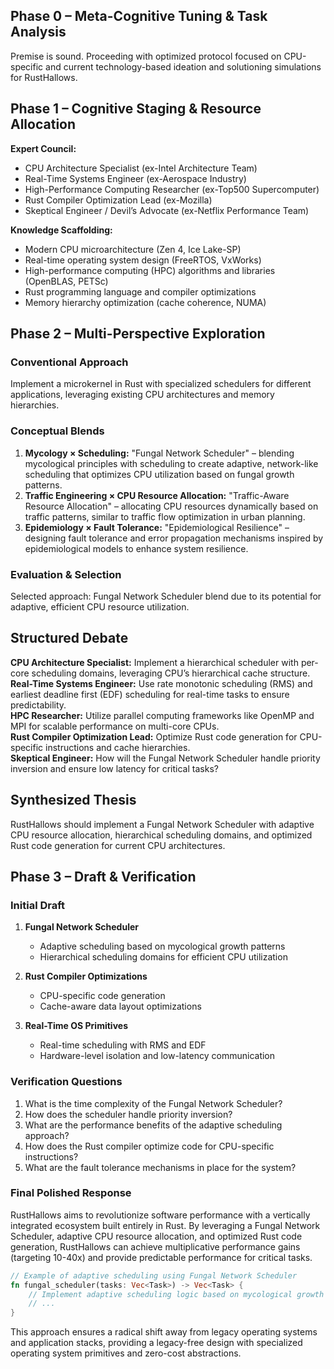 ## Phase 0 – Meta-Cognitive Tuning & Task Analysis  
Premise is sound. Proceeding with optimized protocol focused on CPU-specific and current technology-based ideation and solutioning simulations for RustHallows.

## Phase 1 – Cognitive Staging & Resource Allocation  

**Expert Council:**  
- CPU Architecture Specialist (ex-Intel Architecture Team)  
- Real-Time Systems Engineer (ex-Aerospace Industry)  
- High-Performance Computing Researcher (ex-Top500 Supercomputer)  
- Rust Compiler Optimization Lead (ex-Mozilla)  
- Skeptical Engineer / Devil’s Advocate (ex-Netflix Performance Team)

**Knowledge Scaffolding:**  
- Modern CPU microarchitecture (Zen 4, Ice Lake-SP)  
- Real-time operating system design (FreeRTOS, VxWorks)  
- High-performance computing (HPC) algorithms and libraries (OpenBLAS, PETSc)  
- Rust programming language and compiler optimizations  
- Memory hierarchy optimization (cache coherence, NUMA)

## Phase 2 – Multi-Perspective Exploration  

### Conventional Approach  
Implement a microkernel in Rust with specialized schedulers for different applications, leveraging existing CPU architectures and memory hierarchies.

### Conceptual Blends  

1. **Mycology × Scheduling:** "Fungal Network Scheduler" – blending mycological principles with scheduling to create adaptive, network-like scheduling that optimizes CPU utilization based on fungal growth patterns.  
2. **Traffic Engineering × CPU Resource Allocation:** "Traffic-Aware Resource Allocation" – allocating CPU resources dynamically based on traffic patterns, similar to traffic flow optimization in urban planning.  
3. **Epidemiology × Fault Tolerance:** "Epidemiological Resilience" – designing fault tolerance and error propagation mechanisms inspired by epidemiological models to enhance system resilience.

### Evaluation & Selection  
Selected approach: Fungal Network Scheduler blend due to its potential for adaptive, efficient CPU resource utilization.

## Structured Debate  

**CPU Architecture Specialist:** Implement a hierarchical scheduler with per-core scheduling domains, leveraging CPU’s hierarchical cache structure.  
**Real-Time Systems Engineer:** Use rate monotonic scheduling (RMS) and earliest deadline first (EDF) scheduling for real-time tasks to ensure predictability.  
**HPC Researcher:** Utilize parallel computing frameworks like OpenMP and MPI for scalable performance on multi-core CPUs.  
**Rust Compiler Optimization Lead:** Optimize Rust code generation for CPU-specific instructions and cache hierarchies.  
**Skeptical Engineer:** How will the Fungal Network Scheduler handle priority inversion and ensure low latency for critical tasks?

## Synthesized Thesis  
RustHallows should implement a Fungal Network Scheduler with adaptive CPU resource allocation, hierarchical scheduling domains, and optimized Rust code generation for current CPU architectures.

## Phase 3 – Draft & Verification  

### Initial Draft  

1. **Fungal Network Scheduler**  
   - Adaptive scheduling based on mycological growth patterns  
   - Hierarchical scheduling domains for efficient CPU utilization  

2. **Rust Compiler Optimizations**  
   - CPU-specific code generation  
   - Cache-aware data layout optimizations  

3. **Real-Time OS Primitives**  
   - Real-time scheduling with RMS and EDF  
   - Hardware-level isolation and low-latency communication  

### Verification Questions  

1. What is the time complexity of the Fungal Network Scheduler?  
2. How does the scheduler handle priority inversion?  
3. What are the performance benefits of the adaptive scheduling approach?  
4. How does the Rust compiler optimize code for CPU-specific instructions?  
5. What are the fault tolerance mechanisms in place for the system?

### Final Polished Response  

RustHallows aims to revolutionize software performance with a vertically integrated ecosystem built entirely in Rust. By leveraging a Fungal Network Scheduler, adaptive CPU resource allocation, and optimized Rust code generation, RustHallows can achieve multiplicative performance gains (targeting 10-40x) and provide predictable performance for critical tasks.

```rust
// Example of adaptive scheduling using Fungal Network Scheduler
fn fungal_scheduler(tasks: Vec<Task>) -> Vec<Task> {
    // Implement adaptive scheduling logic based on mycological growth patterns
    // ...
}
```

This approach ensures a radical shift away from legacy operating systems and application stacks, providing a legacy-free design with specialized operating system primitives and zero-cost abstractions.